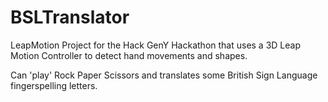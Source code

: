 # BSLTranslator
LeapMotion Project for the Hack GenY Hackathon that uses a 3D Leap Motion Controller to detect hand movements and shapes. 

Can 'play' Rock Paper Scissors and translates some British Sign Language fingerspelling letters.
